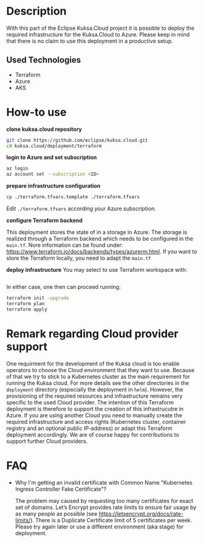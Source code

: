 <!--
******************************************************************************
Copyright (c) 2021 Bosch.IO GmbH [and others].
All rights reserved. This program and the accompanying materials
are made available under the terms of the Eclipse Public License v2.0
which accompanies this distribution, and is available at
https://www.eclipse.org/org/documents/epl-2.0/index.php
***************************************************************************** 
-->
# Description

With this part of the Eclipse Kuksa.Cloud project it is possible to deploy the required infrastructure for the Kuksa.Cloud to Azure. Please keep in mind that there is no claim to use this deployment in a productive setup. 

## Used Technologies  
- Terraform
- Azure
- AKS

# How-to use

**clone kuksa.cloud repository**
```sh
git clone https://github.com/eclipse/kuksa.cloud.git
cd kuksa.cloud/deployment/terraform
```

**login to Azure and set subscription**
```sh
az login
az account set --subscription <ID>
```

**prepare infrastructure configuration**
```sh
cp ./terraform.tfvars.template ./terraform.tfvars
```
Edit ```./terraform.tfvars``` according your Azure subscription.   

**configure Terraform backend**

This deployment stores the state of in a storage in Azure. The storage is realized through a Terraform backend which needs to be configured in the `main.tf`. Nore information can be found under: https://www.terraform.io/docs/backends/types/azurerm.html. If you want to store the Terraform locally, you need to adapt the `main.tf`

**deploy infrastructure**
You may select to use Terraform workspace with: 
```terraform workspace select <dev, stage or prod>
```
In either case, one then can proceed running:
```sh
terraform init -upgrade
terraform plan
terraform apply
```

# Remark regarding Cloud provider support
One requirment for the development of the Kuksa cloud is too enable operators to choose the Cloud environment that they want to use. Because of that we try to stick to a Kubernetes cluster as the main requirement for running the Kuksa cloud. For more details see the other directories in the `deployment` directory (especially the deployment in `helm`). However, the provisioning of the required resources and infrastructure remains very specific to the used Cloud provider. The intention of this Terraform deployment is therefore to support the creation of this infrastrucutre in Azure. If you are using another Cloud you need to manually create the required infrastructure and access rights (Kubernetes cluster, container registry and an optional public IP-address) or adapt this Terraform deployment accordingly. We are of course happy for contributions to support further Cloud providers.

# FAQ

- Why I'm getting an invalid certificate with Common Name "Kubernetes Ingress Controller Fake Certificate"?

    The problem may caused by requesting too many certificates for exact set of domains. Let’s Encrypt provides rate 
    limits to ensure fair usage by as many people as possible (see https://letsencrypt.org/docs/rate-limits/). There is 
    a Duplicate Certificate limit of 5 certificates per week. Please try again later or use a different environment (aka 
    stage) for deployment.
